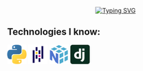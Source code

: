 <p align="center">
 <a href="https://git.io/typing-svg"><img src="https://readme-typing-svg.demolab.com?font=Maven+Pro&pause=1000&center=true&width=500&lines=Miko%C5%82aj+J%C3%B3%C5%BAwik;Python+Developer" alt="Typing SVG" /></a>
</p>

## Technologies I know:
<div align="left">
 <a href="" target="blank"><img align="center" src="https://github.com/TheShadowKing19/TheShadowKing19/blob/main/Icons/python-logo.png" alt="" height="45" /></a>
 <a href="" target="blank"><img align="center" src="https://github.com/TheShadowKing19/TheShadowKing19/blob/main/Icons/pandas-logo.png" alt="" height="45" /></a>
 <a href="" target="blank"><img align="center" src="https://github.com/TheShadowKing19/TheShadowKing19/blob/main/Icons/numpy-logo.png" alt="" height="45" /></a>
 <a href="" target="blank"><img align="center" src="https://github.com/TheShadowKing19/TheShadowKing19/blob/main/Icons/django-logo.svg" alt="" height="45" /></a>
</div>
